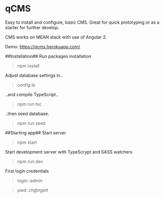 # qCMS
Easy to install and configure, basic CMS. Great for quick prototyping or as a starter for further develop.

CMS works on MEAN stack with use of Angular 2.

Demo: https://qcms.herokuapp.com/

##Installation##
Run packages installation
>npm install

Adjust database settings in..
>config.ts

..and compile TypeScript..
>npm run tsc

..then seed database.
>npm run seed

##Starting app##
Start server
>npm start

Start development server with TypeScrypt and SASS watchers
>npm run dev

First login credentials
>login: *admin*

>pwd: *ch@ngeIt*